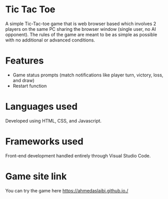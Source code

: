 # Tic Tac Toe
A simple Tic-Tac-toe game that is web browser based which involves 2 players on the same PC sharing the browser window (single user, no AI opponent).
The rules of the game are meant to be as simple as possible with no additional or advanced conditions.

# Features
- Game status prompts (match notifications like player turn, victory, loss, and draw)
- Restart function

# Languages used
Developed using HTML, CSS, and Javascript.

# Frameworks used
Front-end development handled entirely through Visual Studio Code.

# Game site link
You can try the game here https://ahmedaslaibi.github.io./
